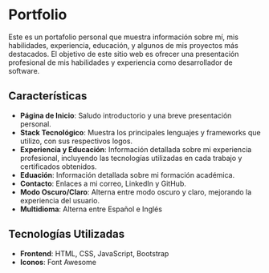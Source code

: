 # Portfolio

Este es un portafolio personal que muestra información sobre mí, mis habilidades, experiencia, educación, y algunos de mis proyectos más destacados. El objetivo de este sitio web es ofrecer una presentación profesional de mis habilidades y experiencia como desarrollador de software.

## Características

- **Página de Inicio**: Saludo introductorio y una breve presentación personal.
- **Stack Tecnológico**: Muestra los principales lenguajes y frameworks que utilizo, con sus respectivos logos.
- **Experiencia y Educación**: Información detallada sobre mi experiencia profesional, incluyendo las tecnologías utilizadas en cada trabajo y certificados obtenidos.
- **Eduación**: Información detallada sobre mi formación académica.
- **Contacto**: Enlaces a mi correo, LinkedIn y GitHub.
- **Modo Oscuro/Claro**: Alterna entre modo oscuro y claro, mejorando la experiencia del usuario.
- **Multidioma**: Alterna entre Español e Inglés

## Tecnologías Utilizadas

- **Frontend**: HTML, CSS, JavaScript, Bootstrap
- **Iconos**: Font Awesome
